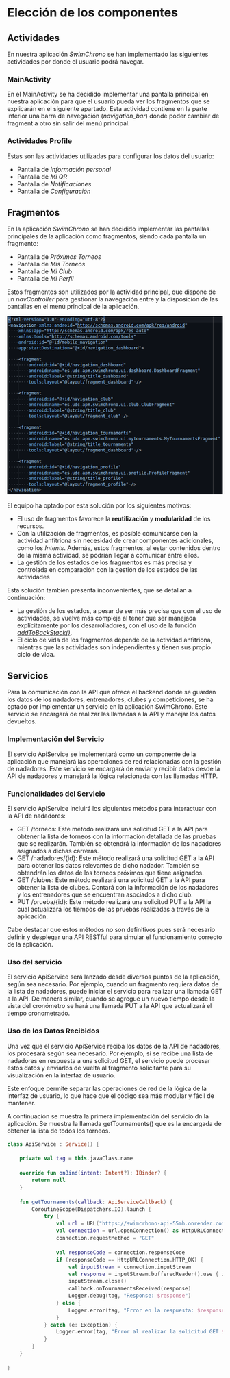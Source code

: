 # Elección de los componentes

## Actividades

<!--  Intro -->

En nuestra aplicación _SwimChrono_ se han implementado las siguientes actividades por donde el usuario podrá navegar.

<!--  Actividad principal -->

### MainActivity

En el MainActivity se ha decidido implementar una pantalla principal en nuestra aplicación para que el usuario pueda ver los fragmentos que se explicarán en el siguiente apartado. Esta actividad contiene en la parte inferior una barra de navegación (_navigation_bar_) donde poder cambiar de fragment a otro sin salir del menú principal.

<!-- Cada unha das opcións de perfil -->
### Actividades Profile

Estas son las actividades utilizadas para configurar los datos del usuario:

- Pantalla de _Información personal_
- Pantalla de _Mi QR_
- Pantalla de _Notificaciones_
- Pantalla de _Configuración_

<!-- Cronómetro... para más adelante XD-->

## Fragmentos

En la aplicación _SwimChrono_ se han decidido implementar las pantallas
principales de la aplicación como fragmentos, siendo cada pantalla un fragmento:

- Pantalla de _Próximos Torneos_
- Pantalla de _Mis Torneos_
- Pantalla de _Mi Club_
- Pantalla de _Mi Perfil_

Estos fragmentos son utilizados por la actividad principal, que dispone de un
_navController_ para gestionar la navegación entre y la disposición de las
pantallas en el menú principal de la aplicación.

![Fragmentos usados en la configuración de la navegación](../images/components/fragments.png)

El equipo ha optado por esta solución por los siguientes motivos:

- El uso de fragmentos favorece la **reutilización** y **modularidad** de los
recursos.
- Con la utilización de fragmentos, es posible comunicarse con la actividad
anfitriona sin necesidad de crear componentes adicionales, como los _Intents_.
Además, estos fragmentos, al estar contenidos dentro de la misma actividad, se
podrían llegar a comunicar entre ellos.
- La gestión de los estados de los fragmentos es más precisa y controlada en
comparación con la gestión de los estados de las actividades

Esta solución también presenta inconvenientes, que se detallan a continuación:

- La gestión de los estados, a pesar de ser más precisa que con el uso de
actividades, se vuelve más compleja al tener que ser manejada explícitamente
por los desarrolladores, con el uso de la función [_addToBackStack()_][backstack].
- El ciclo de vida de los fragmentos depende de la actividad anfitriona, mientras
que las actividades son independientes y tienen sus propio ciclo de vida.

## Servicios

<!-- Acceso a API como servicio-->
Para la comunicación con la API que ofrece el backend donde se guardan los datos de los nadadores, entrenadores, clubes y competiciones, se ha optado por implementar un servicio en la aplicación SwimChrono. Este servicio se encargará de realizar las llamadas a la API y manejar los datos devueltos.

### Implementación del Servicio

El servicio ApiService se implementará como un componente de la aplicación que manejará las operaciones de red relacionadas con la gestión de nadadores. Este servicio se encargará de enviar y recibir datos desde la API de nadadores y manejará la lógica relacionada con las llamadas HTTP.

### Funcionalidades del Servicio

El servicio ApiService incluirá los siguientes métodos para interactuar con la API de nadadores:

- GET /torneos: Este método realizará una solicitud GET a la API para obtener la lista de torneos con la información detallada de las pruebas que se realizarán. También se obtendrá la información de los nadadores asignados a dichas carreras.
- GET /nadadores/{id}: Este método realizará una solicitud GET a la API para obtener los datos relevantes de dicho nadador. También se obtendrán los datos de los torneos próximos que tiene asignados.
- GET /clubes: Este método realizará una solicitud GET a la API para obtener la lista de clubes. Contará con la información de los nadadores y los entrenadores que se encuentran asociados a dicho club.
- PUT /prueba/{id}: Este método realizará una solicitud PUT a la API la cual actualizará los tiempos de las pruebas realizadas a través de la aplicación.

Cabe destacar que estos métodos no son definitivos pues será necesario definir y desplegar una API RESTful para simular el funcionamiento correcto de la aplicación.

### Uso del servicio

El servicio ApiService será lanzado desde diversos puntos de la aplicación, según sea necesario. Por ejemplo, cuando un fragmento requiera datos de la lista de nadadores, puede iniciar el servicio para realizar una llamada GET a la API. De manera similar, cuando se agregue un nuevo tiempo desde la vista del cronómetro se hará una llamada PUT a la API que actualizará el tiempo cronometrado.

### Uso de los Datos Recibidos

Una vez que el servicio ApiService reciba los datos de la API de nadadores, los procesará según sea necesario. Por ejemplo, si se recibe una lista de nadadores en respuesta a una solicitud GET, el servicio puede procesar estos datos y enviarlos de vuelta al fragmento solicitante para su visualización en la interfaz de usuario.

Este enfoque permite separar las operaciones de red de la lógica de la interfaz de usuario, lo que hace que el código sea más modular y fácil de mantener.

A continuación se muestra la primera implementación del servicio dn la aplicación. Se muestra la llamada getTournaments() que es la encargada de obtener la lista de todos los torneos.

```kotlin
class ApiService : Service() {

    private val tag = this.javaClass.name

    override fun onBind(intent: Intent?): IBinder? {
        return null
    }

    fun getTournaments(callback: ApiServiceCallback) {
        CoroutineScope(Dispatchers.IO).launch {
            try {
                val url = URL("https://swimcrhono-api-55mh.onrender.com/tournaments")
                val connection = url.openConnection() as HttpURLConnection
                connection.requestMethod = "GET"

                val responseCode = connection.responseCode
                if (responseCode == HttpURLConnection.HTTP_OK) {
                    val inputStream = connection.inputStream
                    val response = inputStream.bufferedReader().use { it.readText() }
                    inputStream.close()
                    callback.onTournamentsReceived(response)
                    Logger.debug(tag, "Response: $response")
                } else {
                    Logger.error(tag, "Error en la respuesta: $responseCode")
                }
            } catch (e: Exception) {
                Logger.error(tag, "Error al realizar la solicitud GET $e")
            }
        }
    }

}

```
<!-- Variables -->
[backstack]: https://developer.android.com/reference/androidx/fragment/app/FragmentTransaction#addToBackStack(java.lang.String)
